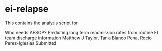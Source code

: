 # ei-relapse

This contains the analysis script for

Who needs AESOP? Predicting long term readmission rates from routine EI team discharge information
Matthew J Taylor, Tania Blanco Pena, Rocio Perez-Iglesias
Submitted
